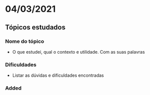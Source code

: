 # 04/03/2021

## Tópicos estudados

### Nome do tópico

* O que estudei, qual o contexto e utilidade. Com as suas palavras

### Dificuldades

* Listar as dúvidas e dificuldades encontradas

### Added



